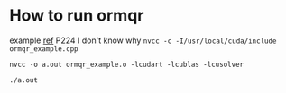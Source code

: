 # How to run ormqr
example [ref](https://docs.nvidia.com/cuda/archive/10.1/pdf/CUSOLVER_Library.pdf) P224
I don't know why
`nvcc -c -I/usr/local/cuda/include ormqr_example.cpp`

`nvcc -o a.out ormqr_example.o -lcudart -lcublas -lcusolver`

`./a.out`